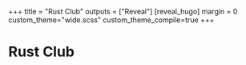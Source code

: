 +++
title = "Rust Club"
outputs = ["Reveal"]
[reveal_hugo]
margin = 0
custom_theme="wide.scss"
custom_theme_compile=true
+++

# Rust Club



